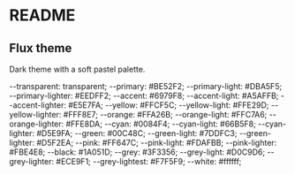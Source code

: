 # README
## Flux theme

Dark theme with a soft pastel palette.

  --transparent: transparent;
  --primary: #BE52F2;
  --primary-light: #DBA5F5;
  --primary-lighter: #EEDFF2;
  --accent: #6979F8;
  --accent-light: #A5AFFB;
  --accent-lighter: #E5E7FA;
  --yellow: #FFCF5C;
  --yellow-light: #FFE29D;
  --yellow-lighter: #FFF8E7;
  --orange: #FFA26B;
  --orange-light: #FFC7A6;
  --orange-lighter: #FFE8DA;
  --cyan: #0084F4;
  --cyan-light: #66B5F8;
  --cyan-lighter: #D5E9FA;
  --green: #00C48C;
  --green-light: #7DDFC3;
  --green-lighter: #D5F2EA;
  --pink: #FF647C;
  --pink-light: #FDAFBB;
  --pink-lighter: #FBE4E8;
  --black: #1A051D;
  --grey: #3F3356;
  --grey-light: #D0C9D6;
  --grey-lighter: #ECE9F1;
  --grey-lightest: #F7F5F9;
  --white: #ffffff;